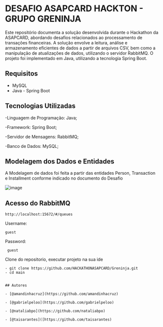 
# DESAFIO ASAPCARD HACKTON - GRUPO GRENINJA

Este repositório documenta a solução desenvolvida durante o Hackathon da ASAPCARD, abordando desafios relacionados ao processamento de transações financeiras. A solução envolve a leitura, análise e armazenamento eficientes de dados a partir de arquivos CSV, bem como a manipulação de atualizações de dados, utilizando o servidor RabbitMQ. O projeto foi implementado em Java, utilizando a tecnologia Spring Boot.

## Requisitos
* MySQL
* Java - Spring Boot

## Tecnologias Utilizadas
-Linguagem de Programação: Java;

-Framework: Spring Boot;

-Servidor de Mensagens: RabbitMQ;

-Banco de Dados: MySQL;

## Modelagem dos Dados e Entidades

A Modelagem de dados foi feita a partir das entidades Person, Transaction e Installment conforme indicado no documento do Desafio

![image](https://github.com/HACKATHONASAPCARD/Greninja/assets/86022430/9120027c-2d1b-443b-83ff-7118f8b60d8d)


## Acesso do RabbitMQ

```
http://localhost:15672/#/queues
```
Username: 
```
guest
```
Password:
```
 guest
```

Clone do repositorio, executar projeto na sua ide

```
- git clone https://github.com/HACKATHONASAPCARD/Greninja.git
- cd main
```
```

## Autores

- [@amandinhacruz](https://github.com/amandinhacruz)

- [@gabrielpeloo](https://github.com/gabrielpeloo)

- [@nataliabpo](https://github.com/nataliabpo)

- [@taisarantes]([https://github.com/taisarantes)








